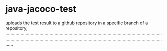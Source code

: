 # java-jacoco-test
uploads the test result to a github repository in a specific branch of a repository, ..............................................................................................................................................................................................................................................................
